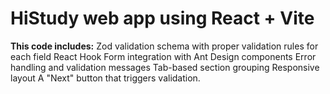 # HiStudy web app using React + Vite 

**This code includes:**
Zod validation schema with proper validation rules for each field
React Hook Form integration with Ant Design components
Error handling and validation messages
Tab-based section grouping
Responsive layout
A "Next" button that triggers validation. 